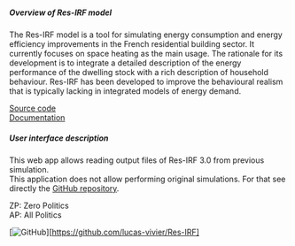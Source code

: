 
##### Overview of Res-IRF model

The Res-IRF model is a tool for simulating energy consumption and energy efficiency improvements in the French
residential building sector. It currently focuses on space heating as the main usage. The rationale for its development
is to integrate a detailed description of the energy performance of the dwelling stock with a rich description of
household behaviour. Res-IRF has been developed to improve the behavioural realism that is typically lacking in integrated
models of energy demand.  

[Source code](https://github.com/lucas-vivier/Res-IRF)  
[Documentation](https://lucas-vivier.github.io/Res-IRF/)  

##### User interface description

This web app allows reading output files of Res-IRF 3.0 from previous simulation.  
This application does not allow performing original simulations. For that see directly the 
[GitHub repository]((https://github.com/lucas-vivier/Res-IRF)).  

ZP: Zero Politics  
AP: All Politics 

[![GitHub][1]][https://github.com/lucas-vivier/Res-IRF]

[1]: http://i.imgur.com/9I6NRUm.png (github icon without padding)

